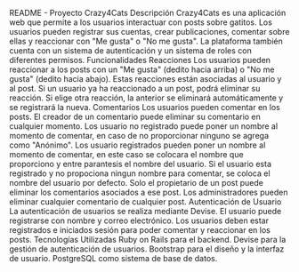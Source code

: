 README - Proyecto Crazy4Cats
Descripción
Crazy4Cats es una aplicación web que permite a los usuarios interactuar con posts sobre gatitos. Los usuarios pueden registrar sus cuentas, crear publicaciones, comentar sobre ellas y reaccionar con "Me gusta" o "No me gusta". La plataforma también cuenta con un sistema de autenticación y un sistema de roles con diferentes permisos.
Funcionalidades
Reacciones
Los usuarios pueden reaccionar a los posts con un "Me gusta" (dedito hacia arriba) o "No me gusta" (dedito hacia abajo). Estas reacciones están asociadas al usuario y al post.
Si un usuario ya ha reaccionado a un post, podrá eliminar su reacción. Si elige otra reacción, la anterior se eliminará automáticamente y se registrará la nueva.
Comentarios
Los usuarios pueden comentar en los posts. El creador de un comentario puede eliminar su comentario en cualquier momento.
Los usuario no registrado puede poner un nombre al momento de comentar, en caso de no proporcionar ninguno se agrega como "Anónimo".
Los usuario registrados pueden poner un nombre al momento de comentar, en este caso se colocara el nombre que proporciono y entre parantesis el nombre del usuario.
Si el usuario esta registrado y no propociona ningun nombre para comentar, se coloca el nombre del usuario por defecto.
Solo el propietario de un post puede eliminar los comentarios asociados a ese post.
Los administradores pueden eliminar cualquier comentario de cualquier post.
Autenticación de Usuario
La autenticación de usuarios se realiza mediante Devise.
El usuario puede registrarse con nombre y correo electrónico.
Los usuarios deben estar registrados e iniciados sesión para poder comentar y reaccionar en los posts.
Tecnologías Utilizadas
Ruby on Rails para el backend.
Devise para la gestión de autenticación de usuarios.
Bootstrap para el diseño y la interfaz de usuario.
PostgreSQL como sistema de base de datos.


